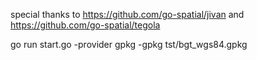 special thanks to https://github.com/go-spatial/jivan and https://github.com/go-spatial/tegola

go run start.go -provider gpkg -gpkg tst/bgt_wgs84.gpkg